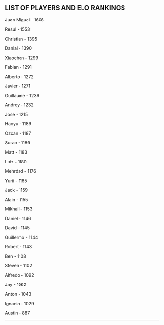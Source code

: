 ## LIST OF PLAYERS AND ELO RANKINGS


Juan Miguel - 1606


Resul - 1553


Christian - 1395


Danial - 1390


Xiaochen - 1299


Fabian - 1291


Alberto - 1272


Javier - 1271


Guillaume - 1239


Andrey - 1232


Jose - 1215


Haoyu - 1189


Ozcan - 1187


Soran - 1186


Matt - 1183


Luiz - 1180


Mehrdad - 1176


Yurii - 1165


Jack - 1159


Alain - 1155


Mikhail - 1153


Daniel - 1146


David - 1145


Guillermo - 1144


Robert - 1143


Ben - 1108


Steven - 1102


Alfredo - 1092


Jay - 1062


Anton - 1043


Ignacio - 1029


Austin - 887



--------------------------------------------------------------
